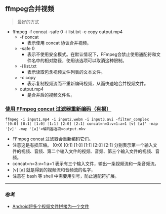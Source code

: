 ## ffmpeg合并视频
> 最好的方式
* ffmpeg -f concat -safe 0 -i list.txt -c copy output.mp4
  * -f concat 
    * 表示使用 concat 协议合并视频。
  * -safe 0 
    * 表示不使用安全模式。在默认情况下，FFmpeg会禁止使用通配符和文件名中的相对路径，使用该选项可以取消这种限制。
  * -i list.txt 
    * 表示读取包含视频文件列表的文本文件。
  * -c copy 
    * 表示复制视频流而不重新编码视频，从而快速地合并视频文件。
  * output.mp4 
    * 是合并后的视频文件名。

### [使用 FFmpeg concat 过滤器重新编码（有损）](https://blog.51cto.com/u_15284125/3050611)
```shell
ffmpeg -i input1.mp4 -i input2.webm -i input3.avi -filter_complex '[0:0] [0:1] [1:0] [1:1] [2:0] [2:1] concat=n=3:v=1:a=1 [v] [a]' -map '[v]' -map '[a]'<编码器选项>output.mkv
```
* FFmpeg concat 过滤器会重新编码它们。 
* 注意这是有损压缩。
  [0:0] [0:1] [1:0] [1:1] [2:0] [2:1] 分别表示第一个输入文件的视频、音频、第二个输入文件的视频、音频、第三个输入文件的视频、音频。
* concat=n=3:v=1:a=1 表示有三个输入文件，输出一条视频流和一条音频流。 
* [v] [a] 就是得到的视频流和音频流的名字，
* 注意在 bash 等 shell 中需要用引号，防止通配符扩展。
-----------------------------------

### 参考
* [Android将多个视频文件拼接为一个文件](https://blog.csdn.net/newchenxf/article/details/78524896)
